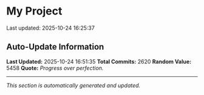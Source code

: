 # My Project


Last updated: 2025-10-24 16:25:37



































































































































































































































































































































































































































































































































































































































































































































































































































































































































































































































































































































































































































































































































































































































































































































































































































































































































































































































































































































































































































































































































































































































































































































































































































































































































































































































































































































































































































































































































































































































































































































## Auto-Update Information

**Last Updated:** 2025-10-24 16:51:35
**Total Commits:** 2620
**Random Value:** 5458
**Quote:** _Progress over perfection._

---
_This section is automatically generated and updated._